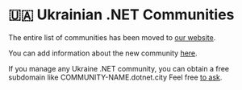 # 🇺🇦 Ukrainian .NET Communities

The entire list of communities has been moved to [our website](http://dotnet.city).

You can add information about the new community [here](https://t.me/+x8pfa6BtiYQ3NGFi).

If you manage any Ukraine .NET community, you can obtain a free subdomain like COMMUNITY-NAME.dotnet.city Feel free [to ask](https://t.me/devtaras](https://dotnet.city/contact-us)https://dotnet.city/contact-us).
